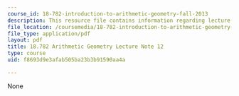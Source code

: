 ```yaml
---
course_id: 18-782-introduction-to-arithmetic-geometry-fall-2013
description: This resource file contains information regarding lecture note 12.
file_location: /coursemedia/18-782-introduction-to-arithmetic-geometry-fall-2013/f8693d9e3afab505ba23b3b91590aa4a_MIT18_782F13_lec12.pdf
file_type: application/pdf
layout: pdf
title: 18.782 Arithmetic Geometry Lecture Note 12
type: course
uid: f8693d9e3afab505ba23b3b91590aa4a

---
```

None
